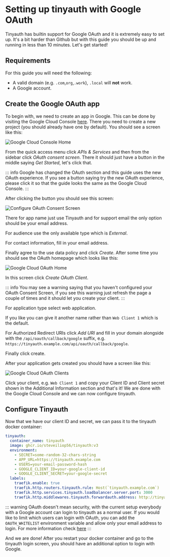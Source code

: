 # Setting up tinyauth with Google OAuth

Tinyauth has builtin support for Google OAuth and it is extremely easy to set up. It's a bit harder than Github but with this guide you should be up and running in less than 10 minutes. Let's get started!

## Requirements

For this guide you will need the following:

- A valid domain (e.g. `.com`,`org`,`.work`), `.local` will **not** work.
- A Google account.

## Create the Google OAuth app

To begin with, we need to create an app in Google. This can be done by visiting the Google Cloud Console [here](https://console.cloud.google.com/). There you need to create a new project (you should already have one by default). You should see a screen like this:

![Google Cloud Console Home](/screenshots/google-cloud-home.png)

From the quick access menu click _APIs & Services_ and then from the sidebar click _OAuth consent screen_. There it should just have a button in the middle saying _Get Started_, let's click that.

::: info
Google has changed the OAuth section and this guide uses the new OAuth experience. If you see a button saying try the new OAuth experience, please click it so that the guide looks the same as the Google Cloud Console.
:::

After clicking the button you should see this screen:

![Configure OAuth Consent Screen](/screenshots/google-cloud-oauth-configure.png)

There for app name just use Tinyauth and for support email the only option should be your email address.

For audience use the only available type which is _External_.

For contact information, fill in your email address.

Finally agree to the use data policy and click _Create_. After some time you should see the OAuth homepage which looks like this:

![Google Cloud OAuth Home](/screenshots/google-cloud-oauth-home.png)

In this screen click _Create OAuth Client_.

::: info
You may see a warning saying that you haven't configured your OAuth Consent Screen, if you see this warning just refresh the page a couple of times and it should let you create your client.
:::

For application type select web application.

If you like you can give it another name rather than `Web Client 1` which is the default.

For Authorized Redirect URIs click _Add URI_ and fill in your domain alongside with the `/api/oauth/callback/google` suffix, e.g. `https://tinyauth.example.com/api/oauth/callback/google`.

Finally click create.

After your application gets created you should have a screen like this:

![Google Cloud OAuth Clients](/screenshots/google-cloud-oauth-created.png)

Click your client, e.g. `Web Client 1` and copy your Client ID and Client secret shown in the Additional Information section and that's it! We are done with the Google Cloud Console and we can now configure tinyauth.

## Configure Tinyauth

Now that we have our client ID and secret, we can pass it to the tinyauth docker container:

```yaml
tinyauth:
  container_name: tinyauth
  image: ghcr.io/steveiliop56/tinyauth:v3
  environment:
    - SECRET=some-random-32-chars-string
    - APP_URL=https://tinyauth.example.com
    - USERS=your-email-password-hash
    - GOOGLE_CLIENT_ID=your-google-client-id
    - GOOGLE_CLIENT_SECRET=your-google-secret
  labels:
    traefik.enable: true
    traefik.http.routers.tinyauth.rule: Host(`tinyauth.example.com`)
    traefik.http.services.tinyauth.loadbalancer.server.port: 3000
    traefik.http.middlewares.tinyauth.forwardauth.address: http://tinyauth:3000/api/auth/traefik
```

::: warning
OAuth doesn't mean security, with the current setup everybody with a Google account can login to tinyauth as a normal user. If you would like to limit which users can login with OAuth, you can add the `OAUTH_WHITELIST` environment variable and allow only your email address to login. For more information check [here](../reference/configuration.md)
:::

And we are done! After you restart your docker container and go to the tinyauth login screen, you should have an additional option to login with Google.
